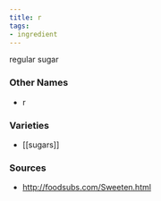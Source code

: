 ```yaml
---
title: r
tags:
- ingredient
---
```

regular sugar

### Other Names

* r

### Varieties

* [[sugars]]

### Sources
* http://foodsubs.com/Sweeten.html
